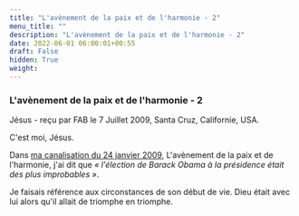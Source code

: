 ```yaml
---
title: "L'avènement de la paix et de l'harmonie - 2"
menu_title: ""
description: "L'avènement de la paix et de l'harmonie - 2"
date: 2022-06-01 06:00:01+00:55
draft: False
hidden: True
weight:
---
```

### L'avènement de la paix et de l'harmonie - 2

Jésus - reçu par FAB le 7 Juillet 2009, Santa Cruz, Californie, USA.

C'est moi, Jésus.

Dans [ma canalisation du 24 janvier 2009](/fr-contemporary-messages/fr-contemporary-messages-by-date-order/fr-contemporary-messages-2009/fr-2009-1-24-1-fab-jesus/), L'avènement de la paix et de l'harmonie, j'ai dit que *« l'élection de Barack Obama à la présidence était des plus improbables »*.

Je faisais référence aux circonstances de son début de vie. Dieu était avec lui alors qu'il allait de triomphe en triomphe.

